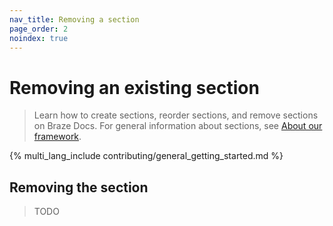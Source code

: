 ```yaml
---
nav_title: Removing a section
page_order: 2
noindex: true
---
```


# Removing an existing section

> Learn how to create sections, reorder sections, and remove sections on Braze Docs. For general information about sections, see [About our framework]().

{% multi_lang_include contributing/general_getting_started.md %}

## Removing the section

> TODO
